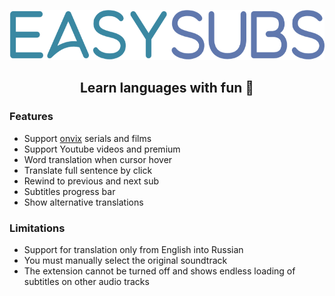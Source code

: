 <p align="center">
  <img height="80" src="./logo.png">
</p>
<p align="center">
  <h2 align="center">Learn languages with fun 🎉</h2>
</p>

### Features

- Support [onvix](http://onvix.co) serials and films
- Support Youtube videos and premium
- Word translation when cursor hover
- Translate full sentence by click
- Rewind to previous and next sub
- Subtitles progress bar
- Show alternative translations

### Limitations

- Support for translation only from English into Russian
- You must manually select the original soundtrack
- The extension cannot be turned off and shows endless loading of subtitles on other audio tracks
